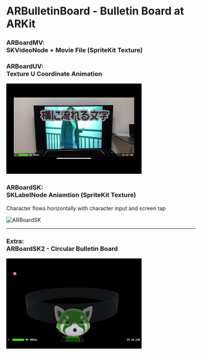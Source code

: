 # ARBulletinBoard - Bulletin Board at ARKit

### ARBoardMV:<br>SKVideoNode + Movie File (SpriteKit Texture)

### ARBoardUV:<br>Texture U Coordinate Animation
![ARBoardUV](mov2.gif "ARBoardUV")

### ARBoardSK:<br>SKLabelNode Aniamtion (SpriteKit Texture)

Character flows horizontally with character input and screen tap

![ARBoardSK](mov3.gif "ARBoardSK")

---

### Extra:<br>ARBoardSK2 - Circular Bulletin Board

![ARBoardSK2　Sushi!](mov4.gif "ARBoardSK2　Sushi!")